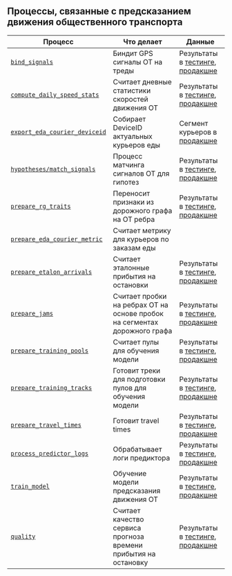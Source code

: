 Процессы, связанные с предсказанием движения общественного транспорта
---
| Процесс | Что делает | Данные |
--- | --- | ---
[`bind_signals`](bind_signals) | Биндит GPS сигналы ОТ на треды | Результаты в [тестинге](https://yt.yandex-team.ru/hahn/navigation?path=//home/maps/jams/testing/masstransit/bound_signals), [продакшне](https://yt.yandex-team.ru/hahn/navigation?path=//home/maps/jams/production/masstransit/bound_signals)
[`compute_daily_speed_stats`](compute_daily_speed_stats) | Считает дневные статистики скоростей движения ОТ | Результаты в [тестинге](https://yt.yandex-team.ru/hahn/navigation?path=//home/maps/jams/testing/masstransit/speed_statistics), [продакшне](https://yt.yandex-team.ru/hahn/navigation?path=//home/maps/jams/production/masstransit/speed_statistics)
[`export_eda_courier_deviceid`](export_eda_courier_deviceid) | Собирает DeviceID актуальных курьеров еды | Сегмент курьеров в [продакшне](https://yt.yandex-team.ru/hahn/navigation?path=//home/maps/analytics/data/ab_segments/prod/segments/maps_eda_couriers)
[`hypotheses/match_signals`](hypotheses/match_signals) | Процесс матчинга сигналов ОТ для гипотез | Результаты в [тестинге](https://yt.yandex-team.ru/hahn/navigation?path=//home/maps/jams/testing/masstransit/hypotheses/matched_signals), [продакшне](https://yt.yandex-team.ru/hahn/navigation?path=//home/maps/jams/production/masstransit/hypotheses/matched_signals)
[`prepare_rg_traits`](prepare_rg_traits) | Переносит признаки из дорожного графа на ОТ ребра | Результаты в [тестинге](https://yt.yandex-team.ru/hahn/navigation?path=//home/maps/jams/testing/masstransit/rg_features), [продакшне](https://yt.yandex-team.ru/hahn/navigation?path=//home/maps/jams/production/masstransit/rg_features)
[`prepare_eda_courier_metric`](prepare_eda_courier_metric) | Считает метрику для курьеров по заказам еды
[`prepare_etalon_arrivals`](prepare_etalon_arrivals) | Считает эталонные прибытия на остановки | Результаты в [тестинге](https://yt.yandex-team.ru/hahn/navigation?path=//home/maps/jams/testing/masstransit/etalon/arrivals), [продакшне](https://yt.yandex-team.ru/hahn/navigation?path=//home/maps/jams/production/masstransit/etalon/arrivals)
[`prepare_jams`](prepare_jams) | Считает пробки на ребрах ОТ на основе пробок на сегментах дорожного графа | Результаты в [тестинге](https://yt.yandex-team.ru/hahn/navigation?path=//home/maps/jams/testing/masstransit/realtime_jams), [продакшне](https://yt.yandex-team.ru/hahn/navigation?path=//home/maps/jams/production/masstransit/realtime_jams)
[`prepare_training_pools`](prepare_training_pools) | Считает пулы для обучения модели | Результаты в [тестинге](https://yt.yandex-team.ru/hahn/navigation?path=//home/maps/jams/testing/masstransit/training_pools), [продакшне](https://yt.yandex-team.ru/hahn/navigation?path=//home/maps/jams/production/masstransit/training_pools)
[`prepare_training_tracks`](prepare_training_tracks) | Готовит треки для подготовки пулов для обучения модели | Результаты в [тестинге](https://yt.yandex-team.ru/hahn/navigation?path=//home/maps/jams/testing/masstransit/training_tracks), [продакшне](https://yt.yandex-team.ru/hahn/navigation?path=//home/maps/jams/production/masstransit/training_tracks)
[`prepare_travel_times`](prepare_travel_times) | Готовит travel times | Результаты в [тестинге](https://yt.yandex-team.ru/hahn/navigation?path=//home/maps/jams/testing/masstransit/travel_times), [продакшне](https://yt.yandex-team.ru/hahn/navigation?path=//home/maps/jams/production/masstransit/travel_times)
[`process_predictor_logs`](process_predictor_logs) | Обрабатывает логи предиктора | Результаты в [тестинге](https://yt.yandex-team.ru/hahn/navigation?path=//home/maps/jams/testing/masstransit/forecasts/arrivals), [продакшне](https://yt.yandex-team.ru/hahn/navigation?path=//home/maps/jams/production/masstransit/forecasts/arrivals)
[`train_model`](train_model) | Обучение модели предсказания движения ОТ | Результаты в [тестинге](https://yt.yandex-team.ru/hahn/navigation?path=//home/maps/jams/testing/masstransit/models), [продакшне](https://yt.yandex-team.ru/hahn/navigation?path=//home/maps/jams/production/masstransit/models)
[`quality`](quality) | Считает качество сервиса прогноза времени прибытия на остановку | Результаты в [тестинге](https://yt.yandex-team.ru/hahn/navigation?path=//home/maps/jams/testing/masstransit/quality), [продакшне](https://yt.yandex-team.ru/hahn/navigation?path=//home/maps/jams/production/masstransit/quality)
